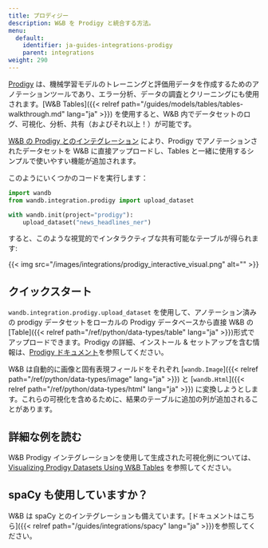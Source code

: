 ```yaml
---
title: プロディジー
description: W&B を Prodigy と統合する方法。
menu:
  default:
    identifier: ja-guides-integrations-prodigy
    parent: integrations
weight: 290
---
```


[Prodigy](https://prodi.gy/) は、機械学習モデルのトレーニングと評価用データを作成するためのアノテーションツールであり、エラー分析、データの調査とクリーニングにも使用されます。[W&B Tables]({{< relref path="/guides/models/tables/tables-walkthrough.md" lang="ja" >}}) を使用すると、W&B 内でデータセットのログ、可視化、分析、共有（およびそれ以上！）が可能です。

[W&B の Prodigy とのインテグレーション](https://github.com/wandb/wandb/blob/master/wandb/integration/prodigy/prodigy.py) により、Prodigy でアノテーションされたデータセットを W&B に直接アップロードし、Tables と一緒に使用するシンプルで使いやすい機能が追加されます。

このようにいくつかのコードを実行します：

```python
import wandb
from wandb.integration.prodigy import upload_dataset

with wandb.init(project="prodigy"):
    upload_dataset("news_headlines_ner")
```

すると、このような視覚的でインタラクティブな共有可能なテーブルが得られます:

{{< img src="/images/integrations/prodigy_interactive_visual.png" alt="" >}}

## クイックスタート

`wandb.integration.prodigy.upload_dataset` を使用して、アノテーション済みの prodigy データセットをローカルの Prodigy データベースから直接 W&B の [Table]({{< relref path="/ref/python/data-types/table" lang="ja" >}})形式でアップロードできます。Prodigy の詳細、インストール & セットアップを含む情報は、[Prodigy ドキュメント](https://prodi.gy/docs/)を参照してください。

W&B は自動的に画像と固有表現フィールドをそれぞれ [`wandb.Image`]({{< relref path="/ref/python/data-types/image" lang="ja" >}}) と [`wandb.Html`]({{< relref path="/ref/python/data-types/html" lang="ja" >}}) に変換しようとします。これらの可視化を含めるために、結果のテーブルに追加の列が追加されることがあります。

## 詳細な例を読む

W&B Prodigy インテグレーションを使用して生成された可視化例については、[Visualizing Prodigy Datasets Using W&B Tables](https://wandb.ai/kshen/prodigy/reports/Visualizing-Prodigy-Datasets-Using-W-B-Tables--Vmlldzo5NDE2MTc) を参照してください。

## spaCy も使用していますか？

W&B は spaCy とのインテグレーションも備えています。[ドキュメントはこちら]({{< relref path="/guides/integrations/spacy" lang="ja" >}})を参照してください。